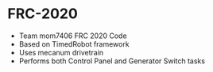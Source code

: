 # FRC-2020
- Team mom7406 FRC 2020 Code
- Based on TimedRobot framework
- Uses mecanum drivetrain
- Performs both Control Panel and Generator Switch tasks
